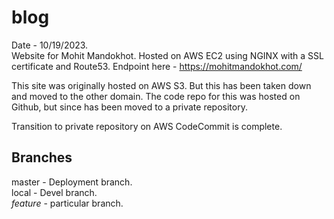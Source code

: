 # blog
Date - 10/19/2023.  
Website for Mohit Mandokhot. Hosted on AWS EC2 using NGINX with a SSL certificate and Route53. 
Endpoint here - https://mohitmandokhot.com/

This site was originally hosted on AWS S3. But this has been taken down and moved to the other domain. The code repo for this was hosted on Github, but since has been moved to a private repository.  

Transition to private repository on AWS CodeCommit is complete.  

## Branches
master - Deployment branch.  
local - Devel branch.  
*feature* - particular branch.  

